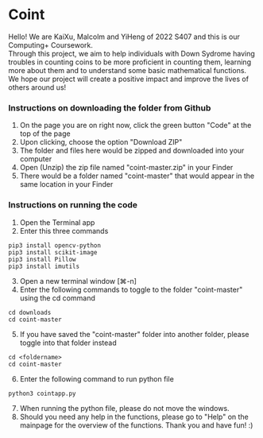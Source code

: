 # Coint
Hello! We are KaiXu, Malcolm and YiHeng of 2022 S407 and this is our Computing+ Coursework.  
Through this project, we aim to help individuals with Down Sydrome having troubles in counting coins to be more proficient in counting them, learning more about them and to understand some basic mathematical functions.
We hope our project will create a positive impact and improve the lives of others around us!

### Instructions on downloading the folder from Github
1. On the page you are on right now, click the green button "Code" at the top of the page
2. Upon clicking, choose the option "Download ZIP"
3. The folder and files here would be zipped and downloaded into your computer
4. Open (Unzip) the zip file named "coint-master.zip" in your Finder
5. There would be a folder named "coint-master" that would appear in the same location in your Finder

### Instructions on running the code
1. Open the Terminal app
2. Enter this three commands  
```
pip3 install opencv-python  
pip3 install scikit-image  
pip3 install Pillow
pip3 install imutils  
```
3. Open a new terminal window [⌘-n]
4. Enter the following commands to toggle to the folder "coint-master" using the cd command
```
cd downloads
cd coint-master
```
5. If you have saved the "coint-master" folder into another folder, please toggle into that folder instead
```
cd <foldername>
cd coint-master
```
6. Enter the following command to run python file 
```
python3 cointapp.py
```
7. When running the python file, please do not move the windows.
8. Should you need any help in the functions, please go to "Help" on the mainpage for the overview of the functions. Thank you and have fun! :)